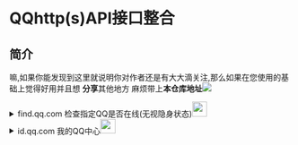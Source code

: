 # QQhttp(s)API接口整合
## 简介

<p>嘛,如果你能发现到这里就说明你对作者还是有大大滴关注,那么如果在您使用的基础上觉得好用并且想 <strong>分享</strong>其他地方
麻烦带上<strong>本仓库地址</strong><img src="https://pic.stackoverflow.wiki/uploadImages/58/152/85/120/2021/10/14/21/28/0b4f0ba0-ce29-4ef7-86a5-069862c25526.gif" /></p>


<details>
 <summary>find.qq.com 检查指定QQ是否在线(无视隐身状态)<img src="https://pic.stackoverflow.wiki/uploadImages/13/113/104/116/2021/09/05/10/20/580168a9-02a9-4849-8446-d6e9b776143f.svg" width="26.6666666vw"/></summary>
 <p>
 <pre> POST  https://find.qq.com/proxy/domain/cgi.find.qq.com/qqfind/buddy/search_v3</pre>
 <br/>
 
`Headers`
 <br/>

 <pre>
 "Host": "find.qq.com",
 "Connection": "keep-alive",
 "Content-Length": "182",
 "Accept": "application/json, text/javascript, */*; q=0.01",
 "Content-Type": "application/x-www-form-urlencoded; charset=UTF-8",
 "Origin": "https://find.qq.com",
 "User-Agent": "Mozilla/5.0 (Windows NT 6.2; WOW64) AppleWebKit/537.36 (KHTML, like Gecko) QQ/9.4.9.27847 Chrome/43.0.2357.134 Safari/537.36 QBCore/3.43.1298.400   QQBrowser/9.0.2524.400",
 "X-Requested-With": "XMLHttpRequest",
 "Referer": "https://find.qq.com/index.html?version=1&im_version=5827&width=910&height=610&search_target=0",
 "Accept-Encoding": "gzip, deflate",
 "Accept-Language": "en-US,en;q=0.8",
 "Cookie":"需要获取QQCookie的uin和skey"   //例子 "Cookie": "uin=o100001; skey=Mzq161jo3w;"
</pre>
<br/>



`Data`   （这里采用的是将对应的` key:value ` -->` key1=value1&key2=value2 `）<br/>

<pre>
 "num":"20",
 "page":"0",
 "sessionid":"0",
 "keyword":10001(QQ号),
 "agerg":"0",
 "firston":"1",
 "video":"0",
 "country":"1",
 "province":"44",
 "city":"1",
 "district":"0",
 "hcountry":"1",
 "hprovince":"0",
 "online":"1",
 "ldw":"2144551309"
</pre>

`Response` <br/>
如果 没在线或者`Cookie`失效、对方`发现我的方式`关闭了`通过QQ号发现`<br/>

`{'retcode': 0, 'result': None}`

在线<br/>

`{'retcode': 0, 'result': {'sret': 0, 'exact': 0, 'buddy': {'info_list': [{'uin': '10001', 'nick': 'Pony', 'country': '在深圳', 'province': '', 'city': '', 'gender': 1, 'age': 120, 'url': 'http://thirdqq.qlogo.cn/g?b=oidb&k=ue9m0Xcttd9Yfu065rGBIw&s=100&t1612053871'}], 'exact': '', 'sessionid': 0}, 'qidian': None, 'qiye': None}}`
</p>
</details>

<details>
 <summary>id.qq.com 我的QQ中心<img src="https://pic.stackoverflow.wiki/uploadImages/13/113/104/116/2021/09/05/10/20/3b2fa54f-03b9-4c5a-abcf-845149399700.svg" width="26.6666666vw"/></summary>

 <table>
 <tr>
  <th>name</th>
  <th>url</th>
  <th>stage</th>
  </tr>
  
  <tr>
   <tr>
    <td>get_base_key(获取ldw值)</td>
    <td>https://id.qq.com/cgi-bin/get_base_key?r=随机小数(0-1)</td>
    <td>
    <details>
            <summary>例</summary>
            例:<br/>
            GET<pre>https://id.qq.com/cgi-bin/get_base_key?r=0.5524111020965228</pre>
            headers
            <pre>
   "User-Agent": 'Mozilla/5.0 (Windows NT 10.0; Win64; x64) AppleWebKit/537.36 (KHTML,  like Gecko) Chrome/94.0.4606.81 Safari/537.36',
    "Referer": "https://id.qq.com",
    "Cookie": "  uin=o0123456; skey=@NYPUcpjXh; p_uin=o0123456;           p_skey=oNmCDeKR8b8rcOpkVPIzR9CAjjj7t-bUxsynqAkalWI_; "
     // 需要修改 uin=o0你的QQ号 skey=自行cookie提取 p_uin=o0你的QQ号 p_skey=自行cookie提取 
            </pre>
            result(该项提取 <mark>header</mark> 里面的 <mark>set-cookie</mark> )
            <pre>
            'set-cookie': 'ldw=7841f781c7f0e7f7acbdd00d53a5f53fa5f0a63d40a0969d; Domain=id.qq.com; Path=/'
            </pre>
    </details>
    </td>
  </tr>
  </tr>
  <tr>
   <td>获取QQ成长信息</td>
   <td>https://id.qq.com/cgi-bin/qqlevel?page_type=1&idw=(get_base_key提取出来的值)&r=随机小数(0-1)</td>
   <td>
       <details>
           <summary>例</summary>
         GET<pre>https://id.qq.com/cgi-bin/qqlevel?page_type=1&idw=(get_base_key提取出来的值)&r=0.9265129733481445</pre>
         headers
         <pre>
           "User-Agent": 'Mozilla/5.0 (Windows NT 10.0; Win64; x64) AppleWebKit/537.36 (KHTML, like Gecko) Chrome/94.0.4606.81 Safari/537.36',
        "Referer": "https://id.qq.com",
        "Cookie": `uin=o0123456; skey=@NYPUcpjXh; RK=xcDMmgj+OJ; p_uin=o0123456; p_skey=oNmCDeKR8b8rcOpkVPIzR9CAjjj7t-bUxsynqAkalWI_;ldw=c8cf578ba618815d667dc29e9d9e77459c037f69543f62fb;`
        // 需要修改 uin=o0你的QQ号 skey=自行cookie提取 p_uin=o0你的QQ号 p_skey=自行cookie提取   ldw=(get_base_key提取出来的值)
         </pre>
         result
        <pre style="height:33.333vh;overflow:auto;">
              {
        	"PCMgr": {
        		"cur": 0,
        		"speed": "1"
        	},
        	"QQVipLevel": 0,
        	"QQVipSpeed": "1.0",
        	"QQVipYear": 0,
        	"QplusOnlineTimes": 0,
        	"TYQQCard": {
        		"cur": 0,
        		"speed": "0.2"
        	},
        	"chargeTel": {
        		"cur": 0,
        		"speed": "0.5"
        	}, 
        	"chat": {
        		"cur": 0,
        		"speed": "0.1",
        		"total": 5
        	},
        	"days": 6245, // QQ活跃天数days
        	"ec": 0,
        	"isDaren": 0,
        	"isQQVip": 0, // 是否QQ会员
        	"isSuperQQ": 0,  //是否超级QQ
        	"isSuperVip": 0, // 是否超级会员
        	"latesVersion": {
        		"cur": 0,
        		"speed": "0.1"
        	},
        	"level": 77, // QQ等级
        	"login": {
        		"cur": 0,
        		"speed": "0.1",
        		"total": 6
        	},
        	"medal": {
        		"cur": 0,
        		"speed": "0.2"
        	},
        	"msg": {
        		"cur": 0,
        		"speed": "0.1",
        		"total": 50
        	},
        	"onlineTimes": 0,
        	"onlineTotalTimes": 0,
        	"pinyin": {
        		"cur": 0,
        		"speed": "0.1"
        	},
        	"qplus": {
        		"cur": 0,
        		"speed": "0.1",
        		"total": 5
        	},
        	"remainDays": 151, // "距升级到 (当前等级 + 1) 级原需要 (remainDays) 天
        	"shouQ": { 
        		"onlineTimes": 58291, // 已连续在线(onlineTimes / 3600) -->四舍五入取时间
        		"speedRule": 1
        	},
        	"superQQLevel": 0,
        	"superQQMqing": 0,
        	"superQQRealSpeed": "0.0",
        	"superQQSpeed": "0.0",
        	"superQQYear": 0,
        	"superVipBasicSpeed": 0, //超级会员的成长速度
        	"visible": {   // 非隐身在线数据
        		"cur": 124,
        		"invisible": 0,
        		"speed": "0.2",
        		"total": 120
        	},
        	"weibo": {
        		"cur": 0,
        		"level": 0,
        		"speed": "0.1"
        	},
        	"xiaochu": {
        		"cur": 0,
        		"speed": "0.2"
        	}
        }
        </pre>
       </details>
   </td>
  </tr>
 </table>
 
    

 <br/>
</details>
